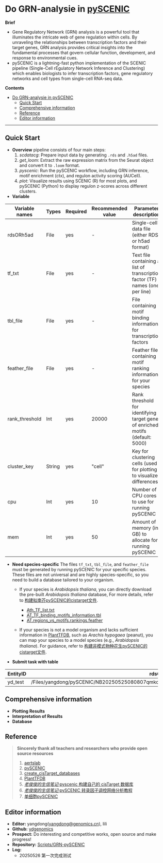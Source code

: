 # Do GRN-analysie in [pySCENIC](https://github.com/aertslab/pySCENIC.git)

**Brief**
  - Gene Regulatory Network (GRN) analysis is a powerful tool that illuminates the intricate web of gene regulation within cells. By unraveling the relationships between transcription factors and their target genes, GRN analysis provides critical insights into the fundamental processes that govern cellular function, development, and response to environmental cues.
  - pySCENIC is a lightning-fast python implementation of the SCENIC pipeline (Single-Cell rEgulatory Network Inference and Clustering) which enables biologists to infer transcription factors, gene regulatory networks and cell types from single-cell RNA-seq data.

**Contents**
- [Do GRN-analysie in pySCENIC](#do-grn-analysie-in-pyscenic)
  - [Quick Start](#quick-start)
  - [Comprehensive information](#comprehensive-information)
  - [Reference](#reference)
  - [Editor information](#editor-information)
---

## Quick Start
  - **Overview** pipeline consists of four main steps:
    1. *scdatacg*: Prepare input data by generating `.rds` and `.h5ad` files.
    2. *get_loom*: Extract the raw expression matrix from the Seurat object and convert it to `.loom` format.
    3. *pyscenic*: Run the pySCENIC workflow, including GRN inference, motif enrichment (ctx), and regulon activity scoring (AUCell).
    4. *plot*: Visualize results using SCENIC (R) for most plots, and pySCENIC (Python) to display regulon z-scores across different clusters.
  - **Variable**

| Variable names   | Types   | Required | Recommended value | Parameter description |
|------------------|---------|----------|-------------------|-----------------------|
| rdsORh5ad        | File    | yes      | -                 | Single-cell data file (either RDS or h5ad format) |
| tf_txt           | File    | yes      | -                 | Text file containing a list of transcription factor (TF) names (one per line) |
| tbl_file         | File    | yes      | -                 | File containing motif binding information for transcription factors |
| feather_file     | File    | yes      | -                 | Feather file containing motif ranking information for your species |
| rank_threshold   | Int     | yes      | 20000             | Rank threshold for identifying target genes of enriched motifs (default: 5000) |
| cluster_key      | String  | yes      | "cell"            | Key for clustering cells (used for plotting to visualize differences) |
| cpu              | Int     | yes      | 10                | Number of CPU cores to use for running pySCENIC |
| mem              | Int     | yes      | 50                | Amount of memory (in GB) to allocate for running pySCENIC |

  - **Need species-specific**
    The files `tf_txt`, `tbl_file`, and `feather_file` must be generated by running pySCENIC for your specific species. These files are not universal and are highly species-specific, so you need to build a database tailored to your organism.
    - If your species is *Arabidopsis thaliana*, you can directly download the pre-built *Arabidopsis thaliana* database, For more details, refer to [构建拟南芥pySCENIC的cistarget文件](https://github.com/ydgenomics/Scripts/blob/main/GRN-pySCENIC/create_cistarget_database/%E6%9E%84%E5%BB%BA%E6%8B%9F%E5%8D%97%E8%8A%A5pySCENIC%E7%9A%84cistarget%E6%96%87%E4%BB%B6.md).
      - [Ath_TF_list.txt](https://inner.stomics.tech/notebook/st/task-p20z10200n0035-ysygtkak/files/work/0.peanut/GRN/AT/output/Ath_TF_list.txt?_xsrf=2%7Cea536c0a%7C20f17ff539d654c1b150c81e102a5265%7C1748234517)
      - [AT_TF_binding_motifs_information.tbl](https://inner.stomics.tech/notebook/st/task-p20z10200n0035-ysygtkak/files/work/0.peanut/GRN/AT/output/AT_TF_binding_motifs_information.tbl?_xsrf=2%7Cea536c0a%7C20f17ff539d654c1b150c81e102a5265%7C1748234517)
      - [AT.regions_vs_motifs.rankings.feather](https://inner.stomics.tech/notebook/st/task-p20z10200n0035-ysygtkak/files/work/0.peanut/GRN/AT/output/AT.regions_vs_motifs.rankings.feather?_xsrf=2%7Cea536c0a%7C20f17ff539d654c1b150c81e102a5265%7C1748234517)
    
    - If your species is not a model organism and lacks sufficient information in [PlantTFDB](https://planttfdb.gao-lab.org/), such as *Arachis hypogaea* (peanut), you can map your species to a model species (e.g., *Arabidopsis thaliana*). For guidance, refer to [构建非模式物种花生pySCENIC的cistarget文件](https://github.com/ydgenomics/Scripts/blob/main/GRN-pySCENIC/create_cistarget_database/%E6%9E%84%E5%BB%BA%E9%9D%9E%E6%A8%A1%E5%BC%8F%E7%89%A9%E7%A7%8D%E8%8A%B1%E7%94%9FpySCENIC%E7%9A%84cistarget%E6%96%87%E4%BB%B6.md).
  - **Submit task with table**

| EntityID | rdsORh5ad | tf_txt | tbl_file | feather_file | rank_threshold | cluster_key | cpu | mem |
|----------|-----------|--------|----------|--------------|----------------|-------------|-----|-----|
| yd_test  | /Files/yangdong/pySCENIC/NB20250525080807qmkcrf01/H1314_dataget_Anno_rename_threelayers.cg_cgn.rds | /Files/yangdong/pySCENIC/NB20250525080807qmkcrf01/TF_gene_maped.txt | /Files/yangdong/pySCENIC/NB20250525080807qmkcrf01/TF_motifs_many2many.tbl | /Files/yangdong/pySCENIC/NB20250525080807qmkcrf01/peanut.regions_vs_motifs.rankings.feather | 20000 | cell | 10 | 50 |

## Comprehensive information
  - **Plotting Results**
  - **Interpretation of Results**
  - **Database**

## Reference 
> **Sincerely thank all teachers and researchers who provide open source resources**
> 1. [aertslab](https://scenic.aertslab.org/)
> 2. [pySCENIC](https://github.com/aertslab/pySCENIC.git)
> 3. [create_cisTarget_databases](https://github.com/aertslab/create_cisTarget_databases.git)
> 4. [PlantTFDB](https://planttfdb.gao-lab.org/)
> 5. [*老俊俊的生信笔记*·pyscenic 构建自己的 cisTarget 数据库](https://mp.weixin.qq.com/s/7-vKrLiFS4Tlkt-rHxEGeQ)
> 6. [*老俊俊的生信笔记*·pySCENIC 转录因子调控网络分析教程](https://mp.weixin.qq.com/s/9n1ITFcC3fT8uyQGlL3Qtw)
> 7. [单细胞pySCENIC](https://mp.weixin.qq.com/s/fECULduAzhbyv7BTzzqxFA)

## Editor information
  - **Editor:** yangdong(yangdong@genomics.cn), lili
  - **Github:** [ydgenomics](https://github.com/ydgenomics)
  - **Prospect:** Do interesting and competitive works, open source and make progress!
  - **Repository:** [Scripts/GRN-pySCENIC](https://github.com/ydgenomics/Scripts/tree/main/GRN-pySCENIC)
  - **Log:**
    - 20250526 第一次完成测试